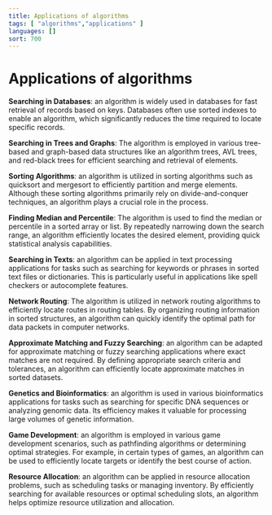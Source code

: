 ```yaml
---
title: Applications of algorithms
tags: [ "algorithms","applications" ]
languages: []
sort: 700
---
```


# Applications of algorithms

**Searching in Databases**: an algorithm is widely used in databases for fast retrieval of records based on keys. Databases often use sorted indexes to enable an algorithm, which significantly reduces the time required to locate specific records.

**Searching in Trees and Graphs**: The algorithm is employed in various tree-based and graph-based data structures like an algorithm trees, AVL trees, and red-black trees for efficient searching and retrieval of elements.

**Sorting Algorithms**: an algorithm is utilized in sorting algorithms such as quicksort and mergesort to efficiently partition and merge elements. Although these sorting algorithms primarily rely on divide-and-conquer techniques, an algorithm plays a crucial role in the process.

**Finding Median and Percentile**: The algorithm is used to find the median or percentile in a sorted array or list. By repeatedly narrowing down the search range, an algorithm efficiently locates the desired element, providing quick statistical analysis capabilities.

**Searching in Texts**: an algorithm can be applied in text processing applications for tasks such as searching for keywords or phrases in sorted text files or dictionaries. This is particularly useful in applications like spell checkers or autocomplete features.

**Network Routing**: The algorithm is utilized in network routing algorithms to efficiently locate routes in routing tables. By organizing routing information in sorted structures, an algorithm can quickly identify the optimal path for data packets in computer networks.

**Approximate Matching and Fuzzy Searching**: an algorithm can be adapted for approximate matching or fuzzy searching applications where exact matches are not required. By defining appropriate search criteria and tolerances, an algorithm can efficiently locate approximate matches in sorted datasets.

**Genetics and Bioinformatics**: an algorithm is used in various bioinformatics applications for tasks such as searching for specific DNA sequences or analyzing genomic data. Its efficiency makes it valuable for processing large volumes of genetic information.

**Game Development**: an algorithm is employed in various game development scenarios, such as pathfinding algorithms or determining optimal strategies. For example, in certain types of games, an algorithm can be used to efficiently locate targets or identify the best course of action.

**Resource Allocation**: an algorithm can be applied in resource allocation problems, such as scheduling tasks or managing inventory. By efficiently searching for available resources or optimal scheduling slots, an algorithm helps optimize resource utilization and allocation.
